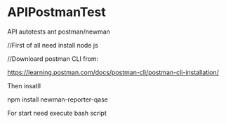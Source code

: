 # APIPostmanTest
API autotests ant postman/newman


//First of all need install node js

//Downloard postman CLI from:

https://learning.postman.com/docs/postman-cli/postman-cli-installation/

Then insatll 

npm install newman-reporter-qase


For start need execute bash script

